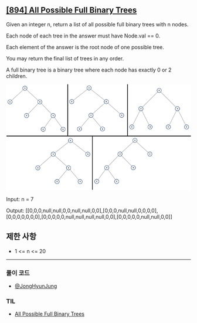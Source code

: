 ## [[894] All Possible Full Binary Trees](https://leetcode.com/problems/all-possible-full-binary-trees/)

Given an integer n, return a list of all possible full binary trees with n nodes. 

Each node of each tree in the answer must have Node.val == 0.

Each element of the answer is the root node of one possible tree. 

You may return the final list of trees in any order.

A full binary tree is a binary tree where each node has exactly 0 or 2 children.

![alt text](image.png)

Input: n = 7

Output: [[0,0,0,null,null,0,0,null,null,0,0],[0,0,0,null,null,0,0,0,0],[0,0,0,0,0,0,0],[0,0,0,0,0,null,null,null,null,0,0],[0,0,0,0,0,null,null,0,0]]


## 제한 사항

* 1 <= n <= 20

***

### 풀이 코드

- [@JongHyunJung](https://github.com/viaunixue/algorithm-study/blob/main/leetcode/easy/894/jjh.py)

### TIL

* [All Possible Full Binary Trees](https://almond0115.tistory.com/entry/LeetCode-894-All-Possible-Full-Binary-Trees)